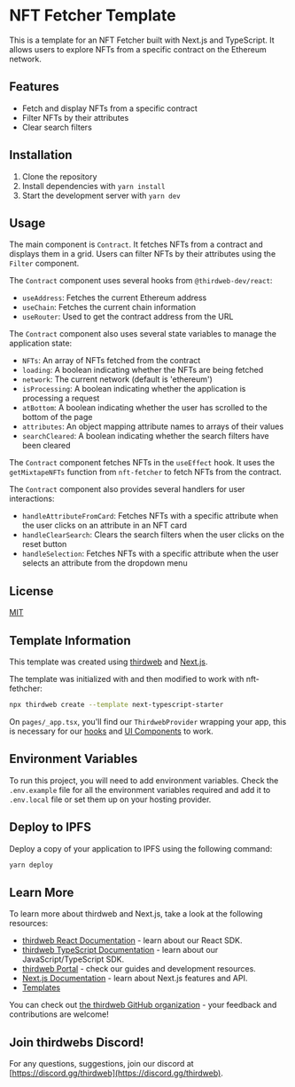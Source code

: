 # NFT Fetcher Template

This is a template for an NFT Fetcher built with Next.js and TypeScript. It allows users to explore NFTs from a specific contract on the Ethereum network.

## Features

- Fetch and display NFTs from a specific contract
- Filter NFTs by their attributes
- Clear search filters

## Installation

1. Clone the repository
2. Install dependencies with `yarn install`
3. Start the development server with `yarn dev`

## Usage

The main component is `Contract`. It fetches NFTs from a contract and displays them in a grid. Users can filter NFTs by their attributes using the `Filter` component.

The `Contract` component uses several hooks from `@thirdweb-dev/react`:

- `useAddress`: Fetches the current Ethereum address
- `useChain`: Fetches the current chain information
- `useRouter`: Used to get the contract address from the URL

The `Contract` component also uses several state variables to manage the application state:

- `NFTs`: An array of NFTs fetched from the contract
- `loading`: A boolean indicating whether the NFTs are being fetched
- `network`: The current network (default is 'ethereum')
- `isProcessing`: A boolean indicating whether the application is processing a request
- `atBottom`: A boolean indicating whether the user has scrolled to the bottom of the page
- `attributes`: An object mapping attribute names to arrays of their values
- `searchCleared`: A boolean indicating whether the search filters have been cleared

The `Contract` component fetches NFTs in the `useEffect` hook. It uses the `getMixtapeNFTs` function from `nft-fetcher` to fetch NFTs from the contract.

The `Contract` component also provides several handlers for user interactions:

- `handleAttributeFromCard`: Fetches NFTs with a specific attribute when the user clicks on an attribute in an NFT card
- `handleClearSearch`: Clears the search filters when the user clicks on the reset button
- `handleSelection`: Fetches NFTs with a specific attribute when the user selects an attribute from the dropdown menu


## License

[MIT](https://choosealicense.com/licenses/mit/)

## Template Information

This template was created using [thirdweb](https://thirdweb.com) and [Next.js](https://nextjs.org/).

The template was initialized with and then modified to work with nft-fethcher:
```bash
npx thirdweb create --template next-typescript-starter
```

On `pages/_app.tsx`, you'll find our `ThirdwebProvider` wrapping your app, this is necessary for our [hooks](https://portal.thirdweb.com/react) and
[UI Components](https://portal.thirdweb.com/ui-components) to work.

## Environment Variables

To run this project, you will need to add environment variables. Check the `.env.example` file for all the environment variables required and add it to `.env.local` file or set them up on your hosting provider.

## Deploy to IPFS

Deploy a copy of your application to IPFS using the following command:

```bash
yarn deploy
```

## Learn More

To learn more about thirdweb and Next.js, take a look at the following resources:

- [thirdweb React Documentation](https://docs.thirdweb.com/react) - learn about our React SDK.
- [thirdweb TypeScript Documentation](https://docs.thirdweb.com/typescript) - learn about our JavaScript/TypeScript SDK.
- [thirdweb Portal](https://docs.thirdweb.com) - check our guides and development resources.
- [Next.js Documentation](https://nextjs.org/docs) - learn about Next.js features and API.
- [Templates](https://thirdweb.com/templates)

You can check out [the thirdweb GitHub organization](https://github.com/thirdweb-dev) - your feedback and contributions are welcome!

## Join thirdwebs Discord!

For any questions, suggestions, join our discord at [https://discord.gg/thirdweb](https://discord.gg/thirdweb).

